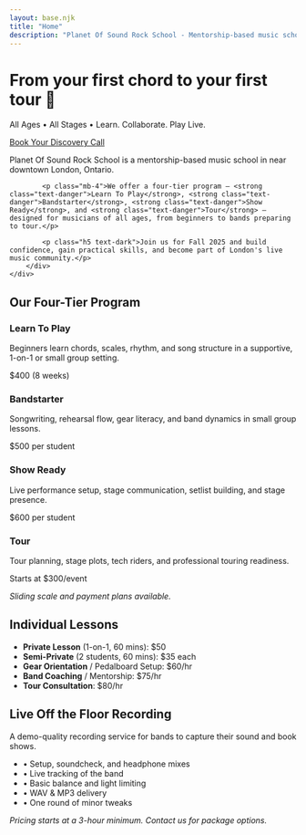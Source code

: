 ```yaml
---
layout: base.njk
title: "Home"
description: "Planet Of Sound Rock School - Mentorship-based music school in London, Ontario. From your first chord to your first tour."
---
```


<div class="bg-danger text-white text-center py-5">
    <div class="container">
        <h1 class="display-4 fw-bold mb-3">From your first chord to your first tour 🎸</h1>
        <p class="lead mb-4">All Ages • All Stages • Learn. Collaborate. Play Live.</p>
        <a href="/contact/" class="btn btn-warning btn-lg fw-bold">Book Your Discovery Call</a>
    </div>
</div>

<div class="container my-5">
    <div class="row justify-content-center">
        <div class="col-lg-8 text-center">
            <p class="lead mb-4">Planet Of Sound Rock School is a mentorship-based music school in near downtown London, Ontario.</p>
            
            <p class="mb-4">We offer a four-tier program — <strong class="text-danger">Learn To Play</strong>, <strong class="text-danger">Bandstarter</strong>, <strong class="text-danger">Show Ready</strong>, and <strong class="text-danger">Tour</strong> — designed for musicians of all ages, from beginners to bands preparing to tour.</p>
            
            <p class="h5 text-dark">Join us for Fall 2025 and build confidence, gain practical skills, and become part of London's live music community.</p>
        </div>
    </div>
</div>

<div class="bg-light py-5">
    <div class="container">
        <div class="row">
            <div class="col-12">
                <h2 class="text-center text-dark border-bottom border-danger border-3 pb-3 mb-5">Our Four-Tier Program</h2>
            </div>
        </div>
        <div class="row g-4">
            <div class="col-lg-3 col-md-6">
                <div class="card h-100 shadow-sm border-0 bg-white">
                    <div class="card-body text-center p-4">
                        <h3 class="card-title h5 text-danger mb-3">Learn To Play</h3>
                        <p class="card-text">Beginners learn chords, scales, rhythm, and song structure in a supportive, 1-on-1 or small group setting.</p>
                        <div class="mt-auto">
                            <p class="fw-bold text-dark">$400 (8 weeks)</p>
                        </div>
                    </div>
                </div>
            </div>
            <div class="col-lg-3 col-md-6">
                <div class="card h-100 shadow-sm border-0 bg-white">
                    <div class="card-body text-center p-4">
                        <h3 class="card-title h5 text-danger mb-3">Bandstarter</h3>
                        <p class="card-text">Songwriting, rehearsal flow, gear literacy, and band dynamics in small group lessons.</p>
                        <div class="mt-auto">
                            <p class="fw-bold text-dark">$500 per student</p>
                        </div>
                    </div>
                </div>
            </div>
            <div class="col-lg-3 col-md-6">
                <div class="card h-100 shadow-sm border-0 bg-white">
                    <div class="card-body text-center p-4">
                        <h3 class="card-title h5 text-danger mb-3">Show Ready</h3>
                        <p class="card-text">Live performance setup, stage communication, setlist building, and stage presence.</p>
                        <div class="mt-auto">
                            <p class="fw-bold text-dark">$600 per student</p>
                        </div>
                    </div>
                </div>
            </div>
            <div class="col-lg-3 col-md-6">
                <div class="card h-100 shadow-sm border-0 bg-white">
                    <div class="card-body text-center p-4">
                        <h3 class="card-title h5 text-danger mb-3">Tour</h3>
                        <p class="card-text">Tour planning, stage plots, tech riders, and professional touring readiness.</p>
                        <div class="mt-auto">
                            <p class="fw-bold text-dark">Starts at $300/event</p>
                        </div>
                    </div>
                </div>
            </div>
        </div>
        <div class="row mt-4">
            <div class="col-12 text-center">
                <p class="text-muted"><em>Sliding scale and payment plans available.</em></p>
            </div>
        </div>
    </div>
</div>

<div class="container my-5">
    <div class="row">
        <div class="col-lg-6">
            <h2 class="text-dark mb-4">Individual Lessons</h2>
            <ul class="list-unstyled">
                <li class="mb-3"><strong class="text-danger">Private Lesson</strong> (1-on-1, 60 mins): $50</li>
                <li class="mb-3"><strong class="text-danger">Semi-Private</strong> (2 students, 60 mins): $35 each</li>
                <li class="mb-3"><strong class="text-danger">Gear Orientation</strong> / Pedalboard Setup: $60/hr</li>
                <li class="mb-3"><strong class="text-danger">Band Coaching</strong> / Mentorship: $75/hr</li>
                <li class="mb-3"><strong class="text-danger">Tour Consultation</strong>: $80/hr</li>
            </ul>
        </div>
        <div class="col-lg-6">
            <h2 class="text-dark mb-4">Live Off the Floor Recording</h2>
            <p class="mb-3">A demo-quality recording service for bands to capture their sound and book shows.</p>
            <ul class="list-unstyled">
                <li class="mb-2">• Setup, soundcheck, and headphone mixes</li>
                <li class="mb-2">• Live tracking of the band</li>
                <li class="mb-2">• Basic balance and light limiting</li>
                <li class="mb-2">• WAV & MP3 delivery</li>
                <li class="mb-2">• One round of minor tweaks</li>
            </ul>
            <p class="text-muted"><em>Pricing starts at a 3-hour minimum. Contact us for package options.</em></p>
        </div>
    </div>
</div>
